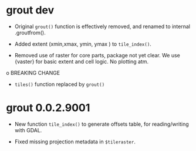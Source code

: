 # grout dev

* Original `grout()` function is effectively removed, and renamed to internal .groutfrom(). 

* Added extent (xmin,xmax, ymin, ymax ) to `tile_index()`. 

* Removed use of raster for core parts, package not yet clear. We use {vaster} for
basic extent and cell logic. No plotting atm. 

o BREAKING CHANGE

* `tiles()` function replaced by `grout()`

# grout 0.0.2.9001

* New function `tile_index()` to generate offsets table, for reading/writing with GDAL. 

* Fixed missing projection metadata in `$tileraster`. 

